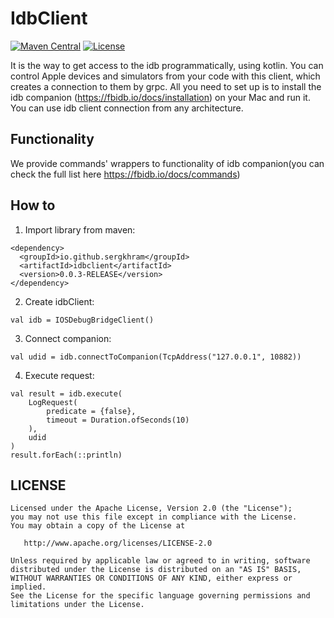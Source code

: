 # IdbClient
[![Maven Central](https://img.shields.io/maven-central/v/io.github.sergkhram/idbclient.svg?label=Maven%20Central)](https://search.maven.org/search?q=g:%22io.github.sergkhram%22%20AND%20a:%22idbclient%22)
[![License](https://img.shields.io/badge/License-Apache%202.0-purple.svg)](https://opensource.org/licenses/Apache-2.0)

It is the way to get access to the idb programmatically, using kotlin. You can control Apple devices and simulators from 
your code with this client, which creates a connection to them by grpc. All you need to set up is to install the idb companion
(https://fbidb.io/docs/installation) on your Mac and run it. You can use idb client connection from any architecture.

## Functionality
We provide commands' wrappers to functionality of idb companion(you can check the full list here https://fbidb.io/docs/commands)

## How to
1. Import library from maven:
```
<dependency>
  <groupId>io.github.sergkhram</groupId>
  <artifactId>idbclient</artifactId>
  <version>0.0.3-RELEASE</version>
</dependency>
```
2. Create idbClient: 
```
val idb = IOSDebugBridgeClient()
```
3. Connect companion:
```
val udid = idb.connectToCompanion(TcpAddress("127.0.0.1", 10882))
```
4. Execute request:
```
val result = idb.execute(
    LogRequest(
        predicate = {false}, 
        timeout = Duration.ofSeconds(10)
    ),
    udid
)
result.forEach(::println)
```

## LICENSE
```
Licensed under the Apache License, Version 2.0 (the "License");
you may not use this file except in compliance with the License.
You may obtain a copy of the License at

   http://www.apache.org/licenses/LICENSE-2.0

Unless required by applicable law or agreed to in writing, software
distributed under the License is distributed on an "AS IS" BASIS,
WITHOUT WARRANTIES OR CONDITIONS OF ANY KIND, either express or implied.
See the License for the specific language governing permissions and
limitations under the License.
```
